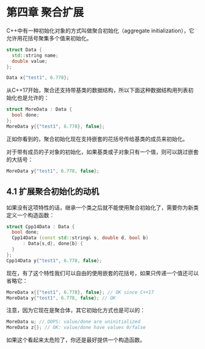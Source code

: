 # 第四章 聚合扩展

C++中有一种初始化对象的方式叫做聚合初始化（aggregate initialization），它允许用花括号聚集多个值来初始化。
```cpp
struct Data {
  std::string name;
  double value;
};

Data x{"test1", 6.778};
```
从C++17开始，聚合还支持带基类的数据结构，所以下面这种数据结构用列表初始化也是允许的：
```cpp
struct MoreData : Data {
  bool done;
};
MoreData y{{"test1", 6.778}, false};
```
正如你看到的，聚合初始化现在支持嵌套的花括号传给基类的成员来初始化。

对于带有成员的子对象的初始化，如果基类或子对象只有一个值，则可以跳过嵌套的大括号：
```cpp
MoreData y{"test1", 6.778, false};
```

## 4.1 扩展聚合初始化的动机
如果没有这项特性的话，继承一个类之后就不能使用聚合初始化了，需要你为新类定义一个构造函数：
```cpp
struct Cpp14Data : Data {
  bool done;
  Cpp14Data (const std::string& s, double d, bool b)
      : Data{s,d}, done{b} {
  }
};
Cpp14Data y{"test1", 6.778, false};
```
现在，有了这个特性我们可以自由的使用嵌套的花括号，如果只传递一个值还可以省略它：
```cpp
MoreData x{{"test1", 6.778}, false}; // OK since C++17
MoreData y{"test1", 6.778, false}; // OK
```
注意，因为它现在是聚合体，其它初始化方式也是可以的：
```cpp
MoreData u; // OOPS: value/done are uninitialized
MoreData z{}; // OK: value/done have values 0/false
```
如果这个看起来太危险了，你还是最好提供一个构造函数。



